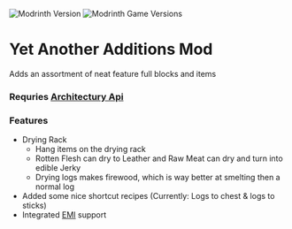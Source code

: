 ![Modrinth Version](https://img.shields.io/modrinth/v/avq72s6C?style=for-the-badge)  ![Modrinth Game Versions](https://img.shields.io/modrinth/game-versions/avq72s6C?style=for-the-badge)

# Yet Another Additions Mod
Adds an assortment of neat feature full blocks and items

### Requries [Architectury Api](https://modrinth.com/mod/architectury-api)

### Features
* Drying Rack
  * Hang items on the drying rack
  * Rotten Flesh can dry to Leather and Raw Meat can dry and turn into edible Jerky
  * Drying logs makes firewood, which is way better at smelting then a normal log
* Added some nice shortcut recipes (Currently: Logs to chest & logs to sticks)
* Integrated [EMI](https://modrinth.com/mod/emi) support
